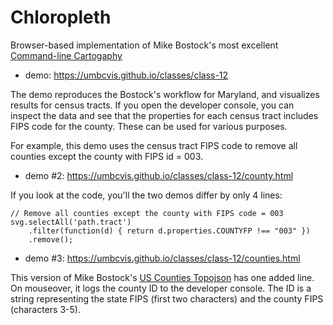 # Chloropleth

Browser-based implementation of Mike Bostock's most excellent [Command-line Cartogaphy](https://medium.com/@mbostock/command-line-cartography-part-1-897aa8f8ca2c)

* demo: https://umbcvis.github.io/classes/class-12

The demo reproduces the Bostock's workflow for Maryland, and visualizes results for census tracts. If you open the developer console, you can inspect the data and see that the properties for each census tract includes FIPS code for the county.  These can be used for various purposes.  

For example, this demo uses the census tract FIPS code to remove all counties except the county with FIPS id = 003.

* demo #2: https://umbcvis.github.io/classes/class-12/county.html

If you look at the code, you'll the two demos differ by only 4 lines:

    // Remove all counties except the county with FIPS code = 003
    svg.selectAll('path.tract')
        .filter(function(d) { return d.properties.COUNTYFP !== "003" })
        .remove();

* demo #3: https://umbcvis.github.io/classes/class-12/counties.html

This version of Mike Bostock's [US Counties Topojson](https://bl.ocks.org/mbostock/4122298) has one added line. On mouseover, it logs the county ID to the developer console.  The ID is a string representing the state FIPS (first two characters) and the county FIPS (characters 3-5).
